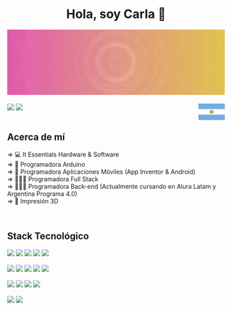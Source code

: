 <div align="center">
  <h1>Hola, soy Carla 👋</h1>
  <img src="https://github.com/carla-rossetti/carla-rossetti/blob/main/banner.gif">
</div><br>

<div>
  <img src="https://img.shields.io/github/followers/carla-rossetti?label=Github%20Followers">
  <img src="https://img.shields.io/youtube/channel/subscribers/UCjQlqSAT9UuGxoyH-y3Se4g">
  <a href="https://youtu.be/0FnPMIy42_4">
    <img align="right" src="https://github.com/carla-rossetti/carla-rossetti/blob/main/arg.png">
  </a>
</div><br>

<div>
  <h2>Acerca de mí</h2>
  <p>
    ⇒ 💻 It Essentials Hardware & Software<br>
    ⇒ 🤖 Programadora Arduino<br>
    ⇒ 📱 Programadora Aplicaciones Móviles (App Inventor & Android)<br>
    ⇒ 👩🏽‍💻 Programadora Full Stack<br>
    ⇒ 👩🏽‍💻 Programadora Back-end (Actualmente cursando en Alura Latam y Argentina Programa 4.0)<br>
    ⇒ 🗿 Impresión 3D<br>
  </p>
</div><br>

<div>
  <h2>Stack Tecnológico</h2>
  <img src="https://img.shields.io/badge/HTML5-E34F26.svg?style=for-the-badge&logo=HTML5&logoColor=white">
  <img src="https://img.shields.io/badge/CSS3-1572B6.svg?style=for-the-badge&logo=CSS3&logoColor=white">
  <img src="https://img.shields.io/badge/Sass-CC6699.svg?style=for-the-badge&logo=Sass&logoColor=white">
  <img src="https://img.shields.io/badge/Bootstrap-7952B3.svg?style=for-the-badge&logo=Bootstrap&logoColor=white">
  <img src="https://img.shields.io/badge/JavaScript-F7DF1E.svg?style=for-the-badge&logo=JavaScript&logoColor=black">
</div><br>

<div>
  <img src="https://img.shields.io/badge/Python-3776AB.svg?style=for-the-badge&logo=Python&logoColor=white">
  <img src="https://img.shields.io/badge/java-%23ED8B00.svg?style=for-the-badge&logo=openjdk&logoColor=white">
  <img src="https://img.shields.io/badge/Apache-D22128.svg?style=for-the-badge&logo=Apache&logoColor=white">
  <img src="https://img.shields.io/badge/JSON-000000.svg?style=for-the-badge&logo=JSON&logoColor=white">
  <img src="https://img.shields.io/badge/Google-4285F4.svg?style=for-the-badge&logo=Google&logoColor=white">
</div><br>

<div>
  <img src="https://img.shields.io/badge/XAMPP-FB7A24.svg?style=for-the-badge&logo=XAMPP&logoColor=white">
  <img src="https://img.shields.io/badge/MariaDB-003545.svg?style=for-the-badge&logo=MariaDB&logoColor=white">
  <img src="https://img.shields.io/badge/SQLite-003B57.svg?style=for-the-badge&logo=SQLite&logoColor=white">
  <img src="https://img.shields.io/badge/MySQL-4479A1.svg?style=for-the-badge&logo=MySQL&logoColor=white">
</div><br>

<div>
  <img src="https://img.shields.io/badge/Android-3DDC84.svg?style=for-the-badge&logo=Android&logoColor=white">
  <img src="https://img.shields.io/badge/Arduino-00878F.svg?style=for-the-badge&logo=Arduino&logoColor=white">
</div><br>
